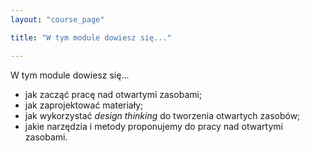 ```yaml
---
layout: "course_page"

title: "W tym module dowiesz się..."

---
```


<div class="text-center screen-title">
W tym module dowiesz się...
</div>

<div class="screen-content">
  <p>
  <ul>
<li class="bullet">jak zacząć pracę nad otwartymi zasobami;</li>
<li class="bullet">jak zaprojektować materiały;</li>
<li class="bullet">jak wykorzystać <i>design thinking</i> do tworzenia otwartych zasobów;</li>
<li class="bullet">jakie narzędzia i metody proponujemy do pracy nad otwartymi zasobami.</li>
 </ul>
  </p>
  
  

</div> 
